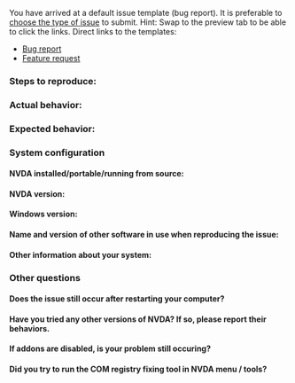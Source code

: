 You have arrived at a default issue template (bug report).
It is preferable to [choose the type of issue](https://github.com/nvaccess/nvda/issues/new/choose) to submit.
Hint: Swap to the preview tab to be able to click the links.
Direct links to the templates:
- [Bug report](https://github.com/nvaccess/nvda/issues/new?template=bug_report.md)
- [Feature request](https://github.com/nvaccess/nvda/issues/new?template=feature_request.md)

<!--
Please thoroughly read NVDA's wiki article on how to fill in this template, including how to provide the required files.
Issues may be closed if the required information is not present.
https://github.com/nvaccess/nvda/wiki/Github-issue-template-explanation-and-examples
Please also note that the NVDA project has a Citizen and Contributor Code of Conduct which can be found at https://github.com/nvaccess/nvda/blob/master/CODE_OF_CONDUCT.md. NV Access expects that all contributors and other community members read and abide by the rules set out in this document while participating or contributing to this project. This includes creating or commenting on issues and pull requests. 
-->

### Steps to reproduce:

### Actual behavior:

### Expected behavior:

### System configuration
#### NVDA installed/portable/running from source:

#### NVDA version:

#### Windows version:

#### Name and version of other software in use when reproducing the issue:

#### Other information about your system:

### Other questions
#### Does the issue still occur after restarting your computer?

#### Have you tried any other versions of NVDA? If so, please report their behaviors.

#### If addons are disabled, is your problem still occuring?

#### Did you try to run the COM registry fixing tool in NVDA menu / tools?

